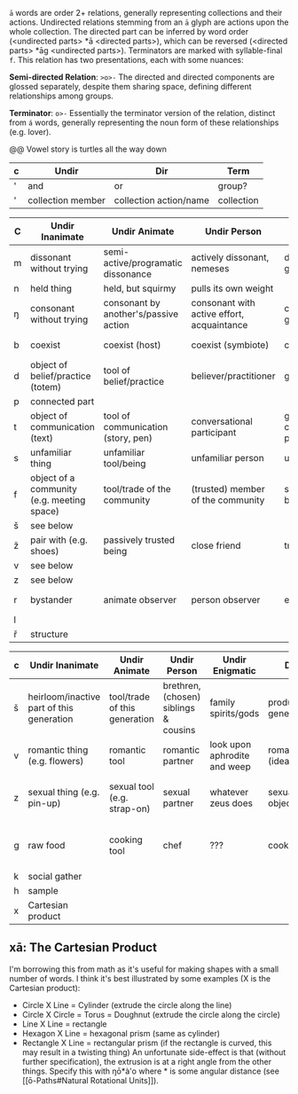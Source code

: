 `ā` words are order 2+ relations, generally representing collections and their actions. Undirected relations stemming from an `ā` glyph are actions upon the whole collection. The directed part can be inferred by word order (\<undirected parts\> \*ā \<directed parts\>), which can be reversed (\<directed parts\> \*āg \<undirected parts\>). Terminators are marked with syllable-final `f`. This relation has two presentations, each with some nuances:

**Semi-directed Relation**:
`>o>-` The directed and directed components are glossed separately, despite them sharing space, defining different relationships among groups.

**Terminator**:
`o>-` Essentially the terminator version of the relation, distinct from `á` words, generally representing the noun form of these relationships (e.g. lover).

@@ Vowel story is turtles all the way down

c | Undir | Dir | Term
-|-|-|-
' | and | or | group?
' | collection member | collection action/name | collection

| C   | Undir Inanimate                            | Undir Animate                         | Undir Person                               | Undir Enigmatic                       | Directed                | Term                        |
| --- | ------------------------------------------ | ------------------------------------- | ------------------------------------------ | ------------------------------------- | ----------------------- | --------------------------- |
| m   | dissonant without trying                   | semi-active/programatic dissonance    | actively dissonant, nemeses                | dissonant/antithetical god/spirit     | result of dissonance    | chaos/dissonant             |
| n   | held thing                                 | held, but squirmy                     | pulls its own weight                       |                                       |                         | holder/clothes              |
| ŋ   | consonant without trying                   | consonant by another's/passive action | consonant with active effort, acquaintance | consonant/patron god/spirit           | idealize consonance     | pastel/consonant            |
| b   | coexist                                    | coexist (host)                        | coexist (symbiote)                         | coexist (possession)                  | become                  | that which coexists         |
| d   | object of belief/practice (totem)          | tool of belief/practice               | believer/practitioner                      | god/spirit worshiper?                 | that which is worshiped | belief                      |
| p   | connected part                             |                                       |                                            |                                       | sum of the parts        | component/central           |
| t   | object of communication (text)             | tool of communication (story, pen)    | conversational participant                 | god/spirit conversational participant | what was discussed      | conversation                |
| s   | unfamiliar thing                           | unfamiliar tool/being                 | unfamiliar person                          | unfamiliar spirit/god                 | become familiar with    | unfamiliar                  |
| f   | object of a community (e.g. meeting space) | tool/trade of the community           | (trusted) member of the community          | spirit/god worshiped by community     | aspiration/inductee     | community                   |
| š   | see below                                  |                                       |                                            |                                       |                         |                             |
| ž   | pair with (e.g. shoes)                     | passively trusted being               | close friend                               | trusted spirit/god                    | squish/want to trust    | trust                       |
| v   | see below                                  |                                       |                                            |                                       |                         |                             |
| z   | see below                                  |                                       |                                            |                                       |                         |                             |
| r   | bystander                                  | animate observer                      | person observer                            | enigmatic observer                    | that which is perceived | that which can be perceived |
| l   |                                            |                                       |                                            |                                       |                         |                             |
| ř   | structure                                  |                                       |                                            |                                       |                         |                             |

| c   | Undir Inanimate                           | Undir Animate                 | Undir Person                          | Undir Enigmatic              | Dir Inanimate                                 | Dir Animate             | Dir Person                                | Dir Enigmatic                                                        | Term                          |
| --- | ----------------------------------------- | ----------------------------- | ------------------------------------- | ---------------------------- | --------------------------------------------- | ----------------------- | ----------------------------------------- | -------------------------------------------------------------------- | ----------------------------- |
| š   | heirloom/inactive part of this generation | tool/trade of this generation | brethren, (chosen) siblings & cousins | family spirits/gods          | product of a generation                       | enables by a generation | product of previous generation (children) | result in these gods/spirits/practices                               | (chosen) family member        |
| v   | romantic thing (e.g. flowers)             | romantic tool                 | romantic partner                      | look upon aphrodite and weep | romantically objectify (idealize)/romanticize | likes                   | romantic result (shared home)             | take this one up with aphrodite                                      | romantic partner/relationship |
| z   | sexual thing (e.g. pin-up)                | sexual tool (e.g. strap-on)   | sexual partner                        | whatever zeus does           | sexually objectify/sexualize                  | sexually desires        | sexual result (pregananant, bio children) | listen if you fuck a goose i'm not responsible for what happens next | sexual partner/relationship   |
| g   | raw food                                  | cooking tool                  | chef                                  | ???                          | cooked food                                   | cutlery                 | person who eats the prepared food         | ???                                                                  | food/drink/feast/cook         |
| k   | social gather                             |                               |                                       |                              |                                               |                         |                                           |                                                                      |                               |
| h   | sample                                    |                               |                                       |                              |                                               |                         |                                           |                                                                      |                               |
| x   | Cartesian product                         |                               |                                       |                              |                                               |                         |                                           |                                                                      |                               |
## xā: The Cartesian Product
I'm borrowing this from math as it's useful for making shapes with a small number of words. I think it's best illustrated by some examples (X is the Cartesian product):
- Circle X Line = Cylinder (extrude the circle along the line)
- Circle X Circle = Torus = Doughnut (extrude the circle along the circle)
- Line X Line = rectangle
- Hexagon X Line = hexagonal prism (same as cylinder)
- Rectangle X Line = rectangular prism (if the rectangle is curved, this may result in a twisting thing)
An unfortunate side-effect is that (without further specification), the extrusion is at a right angle from the other things. Specify this with ŋō\*à'o where \* is some angular distance (see [[ō-Paths#Natural Rotational Units]]).